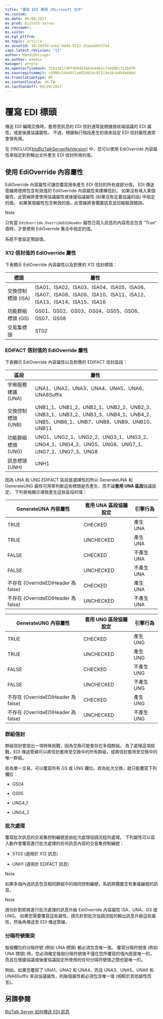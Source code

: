 ```yaml
---
title: "覆寫 EDI 標頭 |Microsoft 文件"
ms.custom: 
ms.date: 06/08/2017
ms.prod: biztalk-server
ms.reviewer: 
ms.suite: 
ms.tgt_pltfrm: 
ms.topic: article
ms.assetid: 16c19d3d-eab2-4d44-8752-25aeadb537a4
caps.latest.revision: "13"
author: MandiOhlinger
ms.author: mandia
manager: anneta
ms.openlocfilehash: 510a3817d0fd99d43b6da9462c74dd8bc7c1bdf0
ms.sourcegitcommit: cb908c540d8f1a692d01dc8f313e16cb4b4e696d
ms.translationtype: MT
ms.contentlocale: zh-TW
ms.lasthandoff: 09/20/2017
---
```

# <a name="overriding-edi-headers"></a>覆寫 EDI 標頭
傳送 EDI 編碼交換時，套用至訊息的 EDI 信封通常是根據接收端協議的 EDI 屬性，或是後援協議屬性。 不過，根據執行階段產生的值來設定 EDI 信封屬性通常會很有用。  
  
 在 [!INCLUDE[btsBizTalkServerNoVersion](../includes/btsbiztalkservernoversion-md.md)] 中，您可以使用 EdiOverride 內容屬性來指定針對輸出文件產生 EDI 信封所用的值。  
  
## <a name="using-edioverride-context-properties"></a>使用 EdiOverride 內容屬性  
 EdiOverride 內容屬性可讓您覆寫用來產生 EDI 信封的所有或部分值。 EDI 傳送管線將使用包含有效值的 EdiOverride 內容屬性來建構信封。 如果沒有填入某個屬性，此管線將會使用協議屬性或後援協議屬性 (如果沒有定義協議的話) 中指定的值。 如果某個屬性包含無效的值，此管線將會擱置訊息並回報驗證錯誤。  
  
> [!NOTE]
>  只有當 `EdiOverride.OverrideEdiHeader` 屬性已寫入訊息的內容而且包含 “True” 值時，才會使用 EdiOverride 集合中指定的值。  
>   
>  系統不會設定預設值。  
  
### <a name="edioverride-properties-for-x12-envelope-values"></a>X12 信封值的 EdiOverride 屬性  
 下表顯示 EdiOverride 內容屬性以及對應的 X12 信封標頭：  
  
|標頭|屬性|  
|------------|----------------|  
|交換控制標頭 (ISA)|ISA01、ISA02、ISA03、ISA04、ISA05、ISA06、ISA07、ISA08、ISA09、ISA10、ISA11、ISA12、ISA13、ISA14、ISA15、ISA16|  
|功能群組標頭 (GS)|GS01、GS02、GS03、GS04、GS05、GS06、GS07、GS08|  
|交易集標頭|ST02|  
  
### <a name="edioverride-properties-for-edifact-envelope-values"></a>EDIFACT 信封值的 EdiOverride 屬性  
 下表顯示 EdiOverride 內容屬性以及對應的 EDIFACT 信封區段：  
  
|區段|屬性|  
|-------------|----------------|  
|字串服務建議 (UNA)|UNA1、UNA2、UNA3、UNA4、UNA5、UNA6、UNA6Suffix|  
|交換控制標頭 (UNB)|UNB1_1、UNB1_2、UNB2_1、UNB2_2、UNB2_3、UNB3_1、UNB3_2、UNB3_3、UNB4_1、UNB4_2、UNB5、UNB6_1、UNB7、UNB8、UNB9、UNB10、UNB11|  
|功能群組標頭 (UNG)|UNG1、UNG2_1、UNG2_2、UNG3_1、UNG3_2、UNG4_1、UNG4_2、UNG5、UNG6、UNG7_1、UNG7_2、UNG7_3、UNG8|  
|訊息標頭 (UNH)|UNH1|  
  
 因為 UNA 和 UNG EDIFACT 區段是選擇性的所以 GenerateUNA 和 GenerateUNG 屬性可用來判斷這些標頭是否產生，而不論**套用 UNA 區段**協議設定。 下列表格顯示導致產生這些區段的值：  
  
|GenerateUNA 內容屬性|套用 UNA 區段協議設定|引擎行為|  
|----------------------------------|-----------------------------------------|---------------------|  
|TRUE|CHECKED|產生 UNA|  
|TRUE|UNCHECKED|產生 UNA|  
|FALSE|CHECKED|不產生 UNA|  
|FALSE|UNCHECKED|不產生 UNA|  
|不存在 (OverrideEDIHeader 為 false)|CHECKED|產生 UNA|  
|不存在 (OverrideEDIHeader 為 false)|UNCHECKED|不產生 UNA|  
  
|GenerateUNG 內容屬性|套用 UNG 區段協議設定|引擎行為|  
|----------------------------------|------------------------------------------|---------------------|  
|TRUE|CHECKED|產生 UNG|  
|TRUE|UNCHECKED|產生 UNG|  
|FALSE|CHECKED|不產生 UNG|  
|FALSE|UNCHECKED|不產生 UNG|  
|不存在 (OverrideEDIHeader 為 false)|CHECKED|產生 UNG|  
|不存在 (OverrideEDIHeader 為 false)|UNCHECKED|不產生 UNG|  
  
### <a name="group-envelopes"></a>群組信封  
 群組信封會提出一項特殊挑戰，因為交換可能會存在多個群組。 為了處理這項挑戰，EDI 傳送管線可以將信封套用至交換中的所有群組，或將信封套用至交換中的唯一群組。  
  
 若為單一交易，可以覆寫所有 GS 或 UNG 欄位。若為批次交換，就只能覆寫下列欄位：  
  
-   GS04  
  
-   GS05  
  
-   UNG4_1  
  
-   UNG4_2  
  
### <a name="batching"></a>批次處理  
 覆寫批次訊息的交易集控制編號是由批次處理協調流程所處理。 下列屬性可以寫入動作會覆寫進行批次處理的任何訊息內容的交易集控制編號：  
  
-   ST02 (適用於 X12 訊息)  
  
-   UNH1 (適用於 EDIFACT 訊息)  
  
> [!NOTE]
>  如果多個內送訊息包含相同群組中的相同控制編號，系統將擱置含有重複編號的訊息。  
  
> [!NOTE]
>  請勿針對即將進行批次處理的訊息升級 EdiOverride 內容屬性 ISA、UNA、GS 或 UNG。 如果您需要覆寫這些屬性，請先針對批次協調流程的輸出訊息升級這些屬性，然後再傳送至 EDI 傳送管線。  
  
### <a name="delimiter-collision"></a>分隔符號衝突  
 每個欄位的分隔符號 (例如 UNA 標頭) 都必須包含唯一值。 覆寫分隔符號值 (例如 UNA 標頭) 時，您必須確定每個分隔符號值不僅在您所覆寫的值內部是唯一的，而且在根據協議或後援協議設定所使用的任何分隔符號值之間也是唯一的。  
  
 例如，如果您覆寫了 UNA1、UNA2 和 UNA4，而且 UNA3、UNA5、UNA6 和 UNA6Suffix 來自協議屬性，則每個屬性都必須包含唯一值 (相較於其他屬性而言)。  
  
## <a name="see-also"></a>另請參閱  
 [BizTalk Server 如何傳送 EDI 訊息](../core/how-biztalk-server-sends-edi-messages.md)